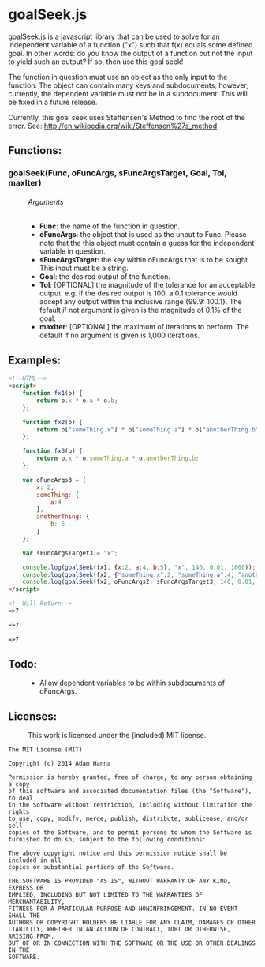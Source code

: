 # goalSeek.js

goalSeek.js is a javascript library that can be used to solve for an independent variable of a function ("x") such that f(x) equals some defined goal. In other words: do you know the output of a function but not the input to yield such an output? If so, then use this goal seek!

The function in question must use an object as the only input to the function. The object can contain many keys and subdocuments; however, currently, the dependent variable must not be in a subdocument! This will be fixed in a future release.

Currently, this goal seek uses Steffensen's Method to find the root of the error. 
See: http://en.wikipedia.org/wiki/Steffensen%27s_method

## Functions:
<dl>
  <dt><h3>goalSeek(Func, oFuncArgs, sFuncArgsTarget, Goal, Tol, maxIter)</h3>
  <dd><h6>Arguments</h6>
  <ul>
    <li><b>Func</b>: the name of the function in question.</li>
    <li><b>oFuncArgs</b>: the object that is used as the unput to Func. Please note that the this object must contain a guess for the independent variable in question.</li>
    <li><b>sFuncArgsTarget</b>: the key within oFuncArgs that is to be sought. This input must be a string.</li>
    <li><b>Goal</b>: the desired output of the function.</li>
    <li><b>Tol</b>: [OPTIONAL] the magnitude of the tolerance for an acceptable output. e.g. if the desired output is 100, a 0.1 tolerance would accept any output within the inclusive range {99.9: 100.1}. The fefault if not argument is given is the magnitude of 0.1% of the goal.</li>
    <li><b>maxIter</b>: [OPTIONAL] the maximum of iterations to perform. The default if no argument is given is 1,000 iterations.</li>
  </ul>
</dl>

## Examples:
  
```html
<!--HTML-->
<script>
	function fx1(o) {
		return o.x * o.a * o.b;
	};

	function fx2(o) {
		return o["someThing.x"] * o["someThing.a"] * o["anotherThing.b"];
	};

	function fx3(o) {
		return o.x * o.someThing.a * o.anotherThing.b;
	};

	var oFuncArgs3 = {
		x: 2,
		someThing: {
			a:4
		},
		anotherThing: {
			b: 5
		}
	};

	var sFuncArgsTarget3 = "x";

	console.log(goalSeek(fx1, {x:2, a:4, b:5}, "x", 140, 0.01, 1000));
	console.log(goalSeek(fx2, {"someThing.x":2, "someThing.a":4, "anotherThing.b":5}, "someThing.x", 140, 0.01, 1000));
	console.log(goalSeek(fx2, oFuncArgs2, sFuncArgsTarget3, 140, 0.01, 1000));
</script>

<!--Will Return-->
=>7

=>7

=>7
```
## Todo:
<dl>
	<dd>
	<ul>
		<li>Allow dependent variables to be within subdocuments of oFuncArgs.</li>
	</ul>
</dl>

## Licenses:
<dl><dd>This work is licensed under the (included) MIT license.
</dl>

```
The MIT License (MIT)

Copyright (c) 2014 Adam Hanna

Permission is hereby granted, free of charge, to any person obtaining a copy
of this software and associated documentation files (the "Software"), to deal
in the Software without restriction, including without limitation the rights
to use, copy, modify, merge, publish, distribute, sublicense, and/or sell
copies of the Software, and to permit persons to whom the Software is
furnished to do so, subject to the following conditions:

The above copyright notice and this permission notice shall be included in all
copies or substantial portions of the Software.

THE SOFTWARE IS PROVIDED "AS IS", WITHOUT WARRANTY OF ANY KIND, EXPRESS OR
IMPLIED, INCLUDING BUT NOT LIMITED TO THE WARRANTIES OF MERCHANTABILITY,
FITNESS FOR A PARTICULAR PURPOSE AND NONINFRINGEMENT. IN NO EVENT SHALL THE
AUTHORS OR COPYRIGHT HOLDERS BE LIABLE FOR ANY CLAIM, DAMAGES OR OTHER
LIABILITY, WHETHER IN AN ACTION OF CONTRACT, TORT OR OTHERWISE, ARISING FROM,
OUT OF OR IN CONNECTION WITH THE SOFTWARE OR THE USE OR OTHER DEALINGS IN THE
SOFTWARE.
```